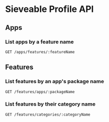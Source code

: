 # Sieveable Profile API

## Apps
### List apps by a feature name
`GET /apps/features/:featureName`

## Features
### List features by an app's package name
`GET /features/apps/:packageName`

### List features by their category name
`GET /features/categories/:categoryName`

